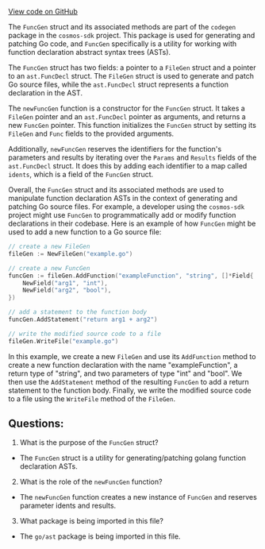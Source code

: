 [View code on GitHub](https://github.com/cosmos/cosmos-sdk.git/depinject/internal/codegen/func.go)

The `FuncGen` struct and its associated methods are part of the `codegen` package in the `cosmos-sdk` project. This package is used for generating and patching Go code, and `FuncGen` specifically is a utility for working with function declaration abstract syntax trees (ASTs).

The `FuncGen` struct has two fields: a pointer to a `FileGen` struct and a pointer to an `ast.FuncDecl` struct. The `FileGen` struct is used to generate and patch Go source files, while the `ast.FuncDecl` struct represents a function declaration in the AST.

The `newFuncGen` function is a constructor for the `FuncGen` struct. It takes a `FileGen` pointer and an `ast.FuncDecl` pointer as arguments, and returns a new `FuncGen` pointer. This function initializes the `FuncGen` struct by setting its `FileGen` and `Func` fields to the provided arguments.

Additionally, `newFuncGen` reserves the identifiers for the function's parameters and results by iterating over the `Params` and `Results` fields of the `ast.FuncDecl` struct. It does this by adding each identifier to a map called `idents`, which is a field of the `FuncGen` struct.

Overall, the `FuncGen` struct and its associated methods are used to manipulate function declaration ASTs in the context of generating and patching Go source files. For example, a developer using the `cosmos-sdk` project might use `FuncGen` to programmatically add or modify function declarations in their codebase. Here is an example of how `FuncGen` might be used to add a new function to a Go source file:

```go
// create a new FileGen
fileGen := NewFileGen("example.go")

// create a new FuncGen
funcGen := fileGen.AddFunction("exampleFunction", "string", []*Field{
    NewField("arg1", "int"),
    NewField("arg2", "bool"),
})

// add a statement to the function body
funcGen.AddStatement("return arg1 + arg2")

// write the modified source code to a file
fileGen.WriteFile("example.go")
```

In this example, we create a new `FileGen` and use its `AddFunction` method to create a new function declaration with the name "exampleFunction", a return type of "string", and two parameters of type "int" and "bool". We then use the `AddStatement` method of the resulting `FuncGen` to add a return statement to the function body. Finally, we write the modified source code to a file using the `WriteFile` method of the `FileGen`.
## Questions: 
 1. What is the purpose of the `FuncGen` struct?
- The `FuncGen` struct is a utility for generating/patching golang function declaration ASTs.

2. What is the role of the `newFuncGen` function?
- The `newFuncGen` function creates a new instance of `FuncGen` and reserves parameter idents and results.

3. What package is being imported in this file?
- The `go/ast` package is being imported in this file.